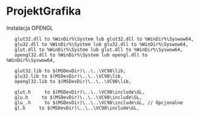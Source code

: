 # ProjektGrafika


Instalacja OPENGL


       glut32.dll to %WinDir%\System lub glut32.dll to %WinDir%\Syswow64,
       glu32.dll to %WinDir%\System lub glu32.dll to %WinDir%\Syswow64,
       glut.dll to %WinDir%\System lub glut.dll to %WinDir%\Syswow64,
       opengl32.dll to %WinDir%\System lub opengl.dll to %WinDir%\Syswow64,
       
       glut32.lib to $(MSDevDir)\..\..\VC98\lib,
       glu32.lib to $(MSDevDir)\..\..\VC98\lib,
       opengl32.lib to $(MSDevDir)\..\..\VC98\lib,
       
       glut.h     to $(MSDevDir)\..\..\VC98\include\GL,
       glu.h     to $(MSDevDir)\..\..\VC98\include\GL,
       glu_.h     to $(MSDevDir)\..\..\VC98\include\GL, // Opcjonalne
       gl.h     to $(MSDevDir)\..\..\VC98\include\GL.
